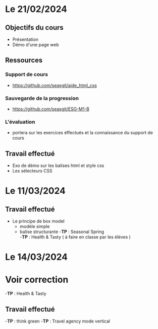 # Le 21/02/2024

## Objectifs du cours
- Présentation
- Démo d'une page web
## Ressources

### Support de cours
- https://github.com/seasgit/aide_html_css
### Sauvegarde de la progression
- https://github.com/seasgit/ESG-M1-B

### L'évaluation
- portera sur les exercices éffectués et la connaissance du support de cours

## Travail effectué
- Exo de démo sur les balises html et style css
- Les sélecteurs CSS

# Le 11/03/2024

## Travail effectué
- Le principe de box model
    - modèle simple
    - balise structurante
-__TP__ : Seasonal Spring   
-__TP__ : Health & Tasty ( à faire en classe par les élèves )

# Le 14/03/2024

# Voir correction
-__TP__ : Health & Tasty

## Travail effectué

-__TP__  : think green
-__TP__  : Travel agency mode vertical